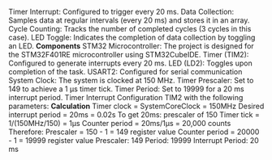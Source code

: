 Timer Interrupt: Configured to trigger every 20 ms.
Data Collection: Samples data at regular intervals (every 20 ms) and stores it in an array.
Cycle Counting: Tracks the number of completed cycles (3 cycles in this case).
LED Toggle: Indicates the completion of data collection by toggling an LED.
**Components**
STM32 Microcontroller: The project is designed for the STM32F401RE microcontroller using STM32CubeIDE.
Timer (TIM2): Configured to generate interrupts every 20 ms.
LED (LD2): Toggles upon completion of the task.
USART2: Configured for serial communication 
System Clock: The system is clocked at 150 MHz.
Timer Prescaler: Set to 149 to achieve a 1 µs timer tick.
Timer Period: Set to 19999 for a 20 ms interrupt period.
Timer Interrupt Configuration
TIM2 with the following parameters:
**Calculation**
Timer clock = SystemCoreClock = 150MHz
Desired interrupt period = 20ms = 0.02s
To get 20ms:
prescaler of 150
Timer tick = 1/(150MHz/150) = 1μs
Counter period = 20ms/1μs = 20,000 counts
Therefore:
Prescaler = 150 - 1 = 149 register value
Counter period = 20000 - 1 = 19999 register value
Prescaler: 149
Period: 19999
Interrupt Period: 20 ms
